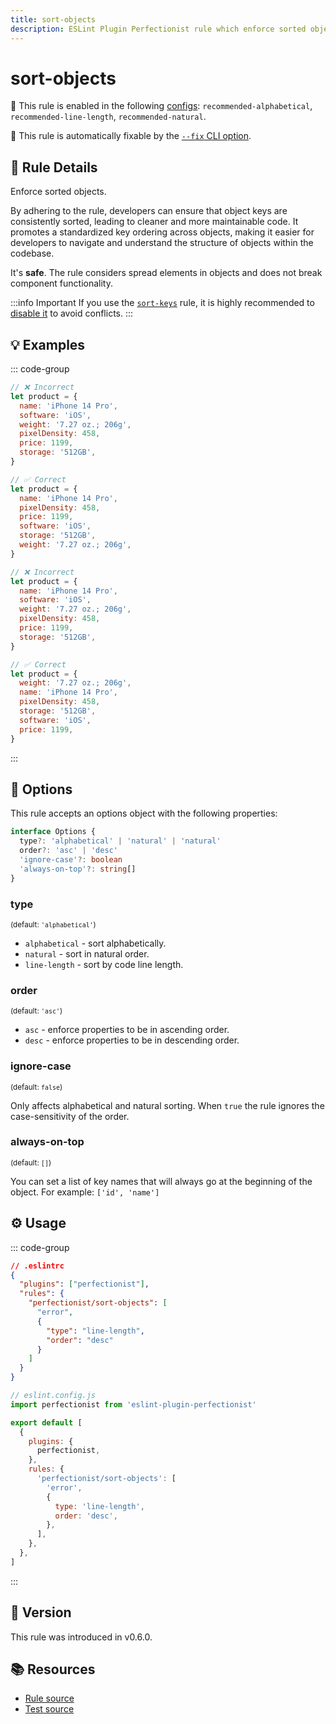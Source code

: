 ```yaml
---
title: sort-objects
description: ESLint Plugin Perfectionist rule which enforce sorted objects
---
```


# sort-objects

💼 This rule is enabled in the following [configs](/configs/): `recommended-alphabetical`, `recommended-line-length`, `recommended-natural`.

🔧 This rule is automatically fixable by the [`--fix` CLI option](https://eslint.org/docs/latest/user-guide/command-line-interface#--fix).

<!-- end auto-generated rule header -->

## 📖 Rule Details

Enforce sorted objects.

By adhering to the rule, developers can ensure that object keys are consistently sorted, leading to cleaner and more maintainable code. It promotes a standardized key ordering across objects, making it easier for developers to navigate and understand the structure of objects within the codebase.

It's **safe**. The rule considers spread elements in objects and does not break component functionality.

:::info Important
If you use the [`sort-keys`](https://eslint.org/docs/latest/rules/sort-keys) rule, it is highly recommended to [disable it](https://eslint.org/docs/latest/use/configure/rules#using-configuration-files-1) to avoid conflicts.
:::

## 💡 Examples

::: code-group

<!-- prettier-ignore -->
```js [Alphabetical and Natural Sorting]
// ❌ Incorrect
let product = {
  name: 'iPhone 14 Pro',
  software: 'iOS',
  weight: '7.27 oz.; 206g',
  pixelDensity: 458,
  price: 1199,
  storage: '512GB',
}

// ✅ Correct
let product = {
  name: 'iPhone 14 Pro',
  pixelDensity: 458,
  price: 1199,
  software: 'iOS',
  storage: '512GB',
  weight: '7.27 oz.; 206g',
}
```

```js [Sorting by Line Length]
// ❌ Incorrect
let product = {
  name: 'iPhone 14 Pro',
  software: 'iOS',
  weight: '7.27 oz.; 206g',
  pixelDensity: 458,
  price: 1199,
  storage: '512GB',
}

// ✅ Correct
let product = {
  weight: '7.27 oz.; 206g',
  name: 'iPhone 14 Pro',
  pixelDensity: 458,
  storage: '512GB',
  software: 'iOS',
  price: 1199,
}
```

:::

## 🔧 Options

This rule accepts an options object with the following properties:

```ts
interface Options {
  type?: 'alphabetical' | 'natural' | 'natural'
  order?: 'asc' | 'desc'
  'ignore-case'?: boolean
  'always-on-top'?: string[]
}
```

### type

<sub>(default: `'alphabetical'`)</sub>

- `alphabetical` - sort alphabetically.
- `natural` - sort in natural order.
- `line-length` - sort by code line length.

### order

<sub>(default: `'asc'`)</sub>

- `asc` - enforce properties to be in ascending order.
- `desc` - enforce properties to be in descending order.

### ignore-case

<sub>(default: `false`)</sub>

Only affects alphabetical and natural sorting. When `true` the rule ignores the case-sensitivity of the order.

### always-on-top

<sub>(default: `[]`)</sub>

You can set a list of key names that will always go at the beginning of the object. For example: `['id', 'name']`

## ⚙️ Usage

::: code-group

```json [Legacy Config]
// .eslintrc
{
  "plugins": ["perfectionist"],
  "rules": {
    "perfectionist/sort-objects": [
      "error",
      {
        "type": "line-length",
        "order": "desc"
      }
    ]
  }
}
```

```js [Flat Config]
// eslint.config.js
import perfectionist from 'eslint-plugin-perfectionist'

export default [
  {
    plugins: {
      perfectionist,
    },
    rules: {
      'perfectionist/sort-objects': [
        'error',
        {
          type: 'line-length',
          order: 'desc',
        },
      ],
    },
  },
]
```

:::

## 🚀 Version

This rule was introduced in v0.6.0.

## 📚 Resources

- [Rule source](https://github.com/azat-io/eslint-plugin-perfectionist/blob/main/rules/sort-objects.ts)
- [Test source](https://github.com/azat-io/eslint-plugin-perfectionist/blob/main/test/sort-objects.test.ts)
